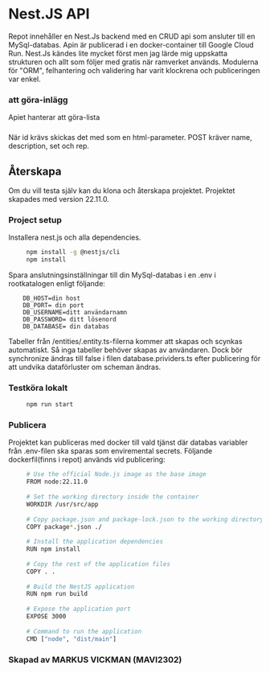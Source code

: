 # Nest.JS API
Repot innehåller en Nest.Js backend med en CRUD api som ansluter till en MySql-databas. Apin är publicerad i en docker-container till Google Cloud Run.
Nest.Js kändes lite mycket först men jag lärde mig uppskatta strukturen och allt som följer med gratis när ramverket används. Modulerna för "ORM", felhantering och validering har varit klockrena och publiceringen var enkel.

### att göra-inlägg
Apiet hanterar att göra-lista

###  
När id krävs skickas det med som en html-parameter.
POST kräver name, description, set och rep.

## Återskapa
Om du vill testa själv kan du klona och återskapa projektet.
Projektet skapades med version 22.11.0.

### Project setup
Installera nest.js och alla dependencies.

```bash
     npm install -g @nestjs/cli
     npm install
```

Spara anslutningsinställningar till din MySql-databas i en .env i rootkatalogen enligt följande:

     
        DB_HOST=din host
        DB_PORT= din port
        DB_USERNAME=ditt användarnamn
        DB_PASSWORD= ditt lösenord
        DB_DATABASE= din databas

    
Tabeller från /entities/.entity.ts-filerna kommer att skapas och scynkas automatiskt. Så inga tabeller behöver skapas av användaren. Dock bör synchronize ändras till false i filen database.prividers.ts efter publicering för att undvika dataförluster om scheman ändras.

### Testköra lokalt
```bash
     npm run start
```

### Publicera
Projektet kan publiceras med docker till vald tjänst där databas variabler från .env-filen ska sparas som enviremental secrets. Följande dockerfil(finns i repot) används vid publicering:

```bash
     # Use the official Node.js image as the base image
     FROM node:22.11.0
     
     # Set the working directory inside the container
     WORKDIR /usr/src/app
     
     # Copy package.json and package-lock.json to the working directory
     COPY package*.json ./
     
     # Install the application dependencies
     RUN npm install
     
     # Copy the rest of the application files
     COPY . .
     
     # Build the NestJS application
     RUN npm run build
     
     # Expose the application port
     EXPOSE 3000
     
     # Command to run the application
     CMD ["node", "dist/main"]
```


### Skapad av MARKUS VICKMAN (MAVI2302) 
